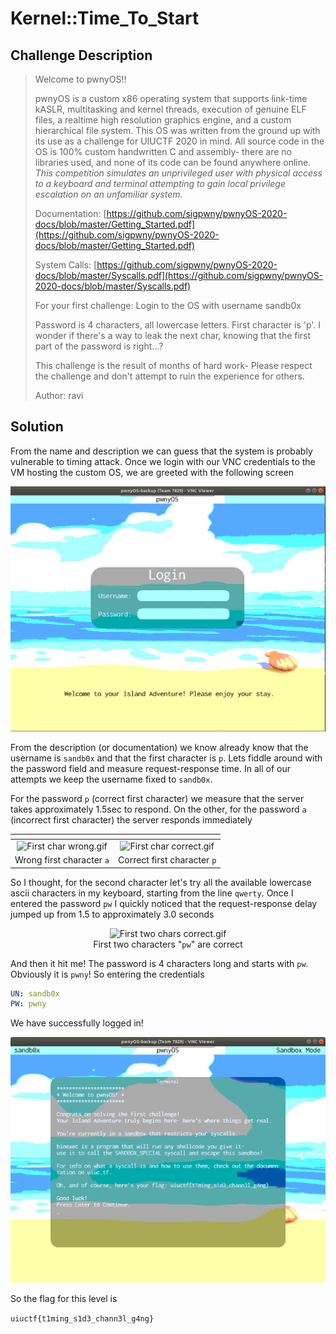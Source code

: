 # Kernel::Time_To_Start

## Challenge Description

> Welcome to pwnyOS!!
>
> pwnyOS is a custom x86 operating system that supports link-time kASLR, multitasking and kernel threads, execution of genuine ELF files, a realtime high resolution graphics engine, and a custom hierarchical file system. This OS was written from the ground up with its use as a challenge for UIUCTF 2020 in mind. All source code in the OS is 100% custom handwritten C and assembly- there are no libraries used, and none of its code can be found anywhere online. <i>This competition simulates an unprivileged user with physical access to a keyboard and terminal attempting to gain local privilege escalation on an unfamiliar system.</i>
>
> Documentation: [https://github.com/sigpwny/pwnyOS-2020-docs/blob/master/Getting_Started.pdf](https://github.com/sigpwny/pwnyOS-2020-docs/blob/master/Getting_Started.pdf)
>
> System Calls: [https://github.com/sigpwny/pwnyOS-2020-docs/blob/master/Syscalls.pdf](https://github.com/sigpwny/pwnyOS-2020-docs/blob/master/Syscalls.pdf)
>
> For your first challenge: Login to the OS with username sandb0x
>
> Password is 4 characters, all lowercase letters. First character is 'p'. I wonder if there's a way to leak the next char, knowing that the first part of the password is right...?
>
> This challenge is the result of months of hard work- Please respect the challenge and don't attempt to ruin the experience for others.
>
> Author: ravi

## Solution

From the name and description we can guess that the system is probably vulnerable to timing attack. Once we login with our VNC credentials to the VM hosting the custom OS, we are greeted with the following screen

![Login screen](login-screen.png)

From the description (or documentation) we know already know that the username is `sandb0x` and that the first character is `p`. Lets fiddle around with the password field and measure request-response time. In all of our attempts we keep the username fixed to `sandb0x`.

For the password `p` (correct first character) we measure that the server takes approximately 1.5sec to respond. On the other, for the password `a` (incorrect first character) the server responds immediately

[]()  | []()
:-------------------------:|:-------------------------:
![First char wrong.gif](invalid-1-char.gif)  |  ![First char correct.gif](correct-1-char.gif)
Wrong first character `a`             |  Correct first character `p`

So I thought, for the second character let's try all the available lowercase ascii characters in my keyboard, starting from the line `qwerty`. Once I entered the password `pw` I quickly noticed that the request-response delay jumped up from 1.5 to approximately 3.0 seconds

<figure style="text-align: center;">
  <img src="correct-2-chars.gif" alt="First two chars correct.gif" style="width:75%;height:50%;"/>
  <figcaption>First two characters "<code>pw</code>" are correct</figcaption>
</figure>

And then it hit me! The password is 4 characters long and starts with `pw`. Obviously it is `pwny`! So entering the credentials

```yaml
UN: sandb0x
PW: pwny
```

We have successfully logged in!

![login-success.png](login-success.png)

So the flag for this level is

`uiuctf{t1ming_s1d3_chann3l_g4ng}`

